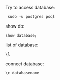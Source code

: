 Try to access database: 
```
 sudo -u postgres psql
```
show db: 
```
show database;
```
list of database:
```
\l
```
connect database:
```
\c databasename
```
